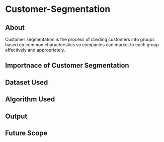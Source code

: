 # Customer-Segmentation

## About

Customer segmentation is the process of dividing customers into groups based on common characteristics so companies can market to each group effectively and appropriately.

## Importnace of Customer Segmentation 
## Dataset Used 
## Algorithm Used 
## Output 
## Future Scope
